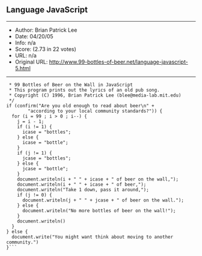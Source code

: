 
## Language JavaScript ##
---
- Author: Brian Patrick Lee
- Date: 04/20/05
- Info: n/a
- Score:  (2.73 in 22 votes)
- URL: n/a
- Original URL: http://www.99-bottles-of-beer.net/language-javascript-5.html
---

```/**
 * 99 Bottles of Beer on the Wall in JavaScript
 * This program prints out the lyrics of an old pub song.
 * Copyright (C) 1996, Brian Patrick Lee (blee@media-lab.mit.edu)
 */
if (confirm("Are you old enough to read about beer\n" +
	    "according to your local community standards?")) {
  for (i = 99 ; i > 0 ; i--) {
    j = i - 1;
    if (i != 1) { 
      icase = "bottles"; 
    } else { 
      icase = "bottle";
    }
    if (j != 1) {
      jcase = "bottles";
    } else {
      jcase = "bottle";
    }
    document.writeln(i + " " + icase + " of beer on the wall,");
    document.writeln(i + " " + icase + " of beer,");
    document.writeln("Take 1 down, pass it around,");
    if (j != 0) {
      document.writeln(j + " " + jcase + " of beer on the wall.");
    } else {
      document.writeln("No more bottles of beer on the wall!");
    }
    document.writeln()
  }
} else {
  document.write("You might want think about moving to another community.")
}```